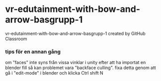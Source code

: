 # vr-edutainment-with-bow-and-arrow-basgrupp-1
vr-edutainment-with-bow-and-arrow-basgrupp-1 created by GitHub Classroom

### tips för en annan gång
om "faces" inte syns från vissa vinklar i unity efter att ha importat en blender fill så kan problemet vara "backface culling".
fixa detta genom att gå i "edit-mode" i blender och klicka Ctrl shift N
